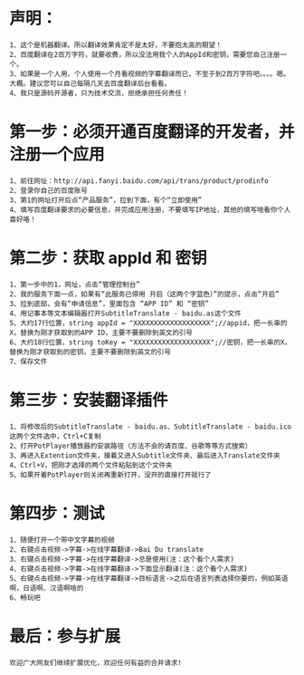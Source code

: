 # 声明：
    1、这个是机器翻译。所以翻译效果肯定不是太好，不要抱太高的期望！
    2、百度翻译在2百万字符，就要收费，所以没法用我个人的AppId和密钥，需要您自己注册一个。
    3、如果是一个人用，个人使用一个月看视频的字幕翻译而已，不至于到2百万字符吧。。。。嗯。大概。建议您可以自己每隔几天去百度翻译后台看看。
    4、我只是源码开源者，只为技术交流，拒绝承担任何责任！

# 第一步：必须开通百度翻译的开发者，并注册一个应用
    1、前往网址：http://api.fanyi.baidu.com/api/trans/product/prodinfo
    2、登录你自己的百度账号
    3、第1的网址打开后点“产品服务”，拉到下面，有个“立即使用”
    4、填写百度翻译要求的必要信息，并完成应用注册，不要填写IP地址，其他的填写啥看你个人喜好咯！

# 第二步：获取 appId 和 密钥
    1、第一步中的1，网址，点击“管理控制台”
    2、我的服务下面一点，如果有“此服务已停用 开启（这两个字蓝色）”的提示，点击“开启”
    3、拉到底部，会有“申请信息”，里面包含 “APP ID” 和 “密钥”
    4、用记事本等文本编辑器打开SubtitleTranslate - baidu.as这个文件
    5、大约17行位置，string appId = "XXXXXXXXXXXXXXXXXXX";//appid，把一长串的X，替换为刚才获取到的APP ID，主要不要删除到英文的引号
    6、大约18行位置，string toKey = "XXXXXXXXXXXXXXXXXXX";//密钥，把一长串的X，替换为刚才获取到的密钥，主要不要删除到英文的引号
    7、保存文件

# 第三步：安装翻译插件
    1、将修改后的SubtitleTranslate - baidu.as、SubtitleTranslate - baidu.ico这两个文件选中，Ctrl+C复制
    2、打开PotPlayer播放器的安装路径（方法不会的请百度、谷歌等等方式搜索）
    3、再进入Extention文件夹，接着又进入Subtitle文件夹、最后进入Translate文件夹
    4、Ctrl+V，把刚才选择的两个文件粘贴到这个文件夹
    5、如果开着PotPlayer则关闭再重新打开，没开的直接打开就行了

# 第四步：测试
    1、随便打开一个带中文字幕的视频
    2、右键点击视频->字幕->在线字幕翻译->Bai Du translate
    3、右键点击视频->字幕->在线字幕翻译->总是使用(注：这个看个人需求)
    4、右键点击视频->字幕->在线字幕翻译->下面显示翻译(注：这个看个人需求)
    5、右键点击视频->字幕->在线字幕翻译->目标语言->之后在语言列表选择你要的，例如英语啊，日语啊、汉语啊啥的
    6、畅玩吧
    
# 最后：参与扩展
    欢迎广大网友们继续扩展优化，欢迎任何有益的合并请求!
